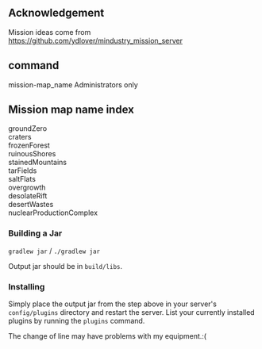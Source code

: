 ## Acknowledgement

Mission ideas come from  
https://github.com/ydlover/mindustry_mission_server

## command

mission-map_name Administrators only  

## Mission map name index
groundZero  
craters  
frozenForest  
ruinousShores  
stainedMountains  
tarFields  
saltFlats  
overgrowth  
desolateRift  
desertWastes  
nuclearProductionComplex  

### Building a Jar

`gradlew jar` / `./gradlew jar`

Output jar should be in `build/libs`.


### Installing

Simply place the output jar from the step above in your server's `config/plugins` directory and restart the server.
List your currently installed plugins by running the `plugins` command.

The change of line may have problems with my equipment.:(
